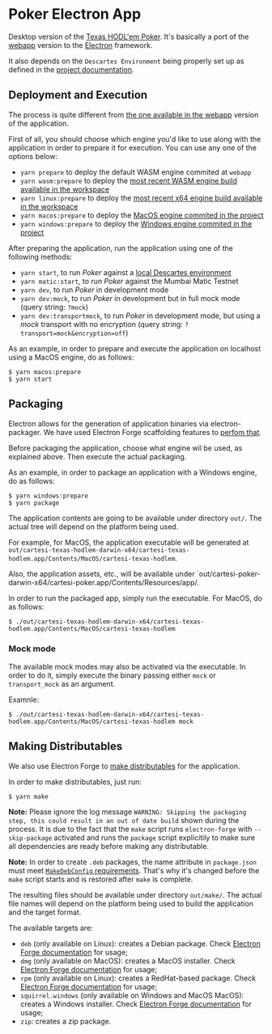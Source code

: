 # Poker Electron App

Desktop version of the [Texas HODL'em Poker](../README.md).
It's basically a port of the [webapp](../webapp/README.md) version to the [Electron](https://www.electronjs.org/) framework.

It also depends on the `Descartes Environment` being properly set up as defined in the [project documentation](../README.md#Environment).

## Deployment and Execution

The process is quite different from [the one available in the webapp](../webapp/README.md#deploying-and-running) version of the application.

First of all, you should choose which engine you'd like to use along with the application in order to prepare it for execution. You can use any one of the options below:

- `yarn prepare` to deploy the default WASM engine commited at `webapp`
- `yarn wasm:prepare` to deploy the [most recent WASM engine build available in the workspace](../engine/platforms/wasm/)
- `yarn linux:prepare` to deploy the [most recent x64 engine build available in the workspace](../engine/platforms/x64)
- `yarn macos:prepare` to deploy the [MacOS engine commited in the project](./lib/darwin_x64)
- `yarn windows:prepare` to deploy the [Windows engine commited in the project](./lib/windows)

After preparing the application, run the application using one of the following methods:

- `yarn start`, to run _Poker_ against a [local Descartes environment](../blockchain/descartes-env/)
- `yarn matic:start`, to run _Poker_ against the Mumbai Matic Testnet
- `yarn dev`, to run _Poker_ in development mode
- `yarn dev:mock`, to run _Poker_ in development but in full mock mode (query string: `?mock`)
- `yarn dev:transportmock`, to run _Poker_ in development mode, but using a _mock_ transport with no encryption (query string: `?transport=mock&encryption=off`)

As an example, in order to prepare and execute the application on localhost using a MacOS engine, do as follows:

```shell
$ yarn macos:prepare
$ yarn start
```

## Packaging

Electron allows for the generation of application binaries via electron-packager.
We have used Electron Forge scaffolding features to [perfom that](https://www.electronforge.io/cli#package).

Before packaging the application, choose what engine wil be used, as explained above.
Then execute the actual packaging.

As an example, in order to package an application with a Windows engine, do as follows:

```shell
$ yarn windows:prepare
$ yarn package
```

The application contents are going to be available under directory `out/`.
The actual tree will depend on the platform being used.

For example, for MacOS, the application executable will be generated at `out/cartesi-texas-hodlem-darwin-x64/cartesi-texas-hodlem.app/Contents/MacOS/cartesi-texas-hodlem`.

Also, the application assets, etc., will be available under `out/cartesi-poker-darwin-x64/cartesi-poker.app/Contents/Resources/app/.

In order to run the packaged app, simply run the executable.
For MacOS, do as follows:

```shell
$ ./out/cartesi-texas-hodlem-darwin-x64/cartesi-texas-hodlem.app/Contents/MacOS/cartesi-texas-hodlem
```

### Mock mode

The available mock modes may also be activated via the executable.
In order to do it, simply execute the binary passing either `mock` or `transport_mock` as an argument.

Examnle:

```shell
$ ./out/cartesi-texas-hodlem-darwin-x64/cartesi-texas-hodlem.app/Contents/MacOS/cartesi-texas-hodlem mock
```

## Making Distributables

We also use Electron Forge to [make distributables](https://www.electronforge.io/cli#make) for the application.

In order to make distributables, just run:

```shell
$ yarn make
```

**Note:**
Please ignore the log message `WARNING: Skipping the packaging step, this could result in an out of date build` shown during the process.
It is due to the fact that the `make` script runs `electron-forge` with `--skip-package` activated and runs the `package` script explicitily to make sure all dependencies are ready before making any distributable.

**Note:**
In order to create `.deb` packages, the name attribute in `package.json` must meet [`MakeDebConfig` requirements](https://js.electronforge.io/maker/deb/interfaces/makerdebconfigoptions.html#name). That's why it's changed before the `make` script starts and is restored after `make` is complete.

The resulting files should be available under directory `out/make/`.
The actual file names will depend on the platform being used to build the application and the target format.

The available targets are:

- `deb` (only available on Linux): creates a Debian package. Check [Electron Forge documentation](https://www.electronforge.io/config/makers/deb) for usage;
- `dmg` (only available on MacOS): creates a MacOS installer. Check [Electron Forge documentation](https://www.electronforge.io/config/makers/dmg) for usage;
- `rpm` (only available on Linux): creates a RedHat-based package. Check [Electron Forge documentation](https://www.electronforge.io/config/makers/rpm) for usage;
- `squirrel.windows` (only available on Windows and MacOS MacOS): creates a Windows installer. Check [Electron Forge documentation](https://www.electronforge.io/config/makers/squirrel.windows) for usage;
- `zip`: creates a zip package.
